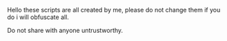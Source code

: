 Hello these scripts are all created by me, please do not change them if you do i will obfuscate all.

Do not share with anyone untrustworthy.
